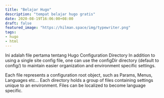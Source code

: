 ```yaml
---
title: "Belajar Hugo"
description: "tempat belajar hugo gratis"
date: 2020-08-19T16:06:00+08:00
draft: false
featured_image: "https://hilman.space/img/typewriter.png"
tags: 
- hugo
- html
---
```


Ini adalah file pertama tentang Hugo
Configuration Directory 
In addition to using a single site config file, one can use the configDir directory (default to config/) to maintain easier organization and environment specific settings.

Each file represents a configuration root object, such as Params, Menus, Languages etc…
Each directory holds a group of files containing settings unique to an environment.
Files can be localized to become language specific.




